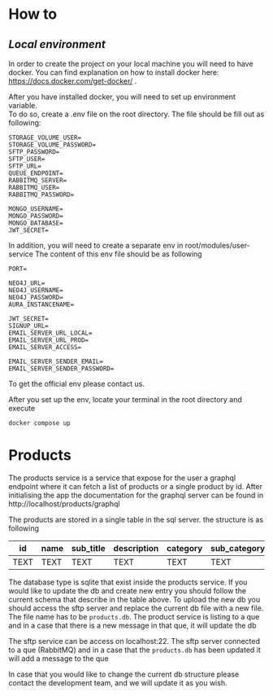 # How to

## _Local environment_
In order to create the project on your local machine you will need to have docker.
You can find explanation on how to install docker here: https://docs.docker.com/get-docker/ .

After you have installed docker, you will need to set up environment variable.  
To do so, create a .env file on the root directory. The file should be fill out as following:

```
STORAGE_VOLUME_USER=
STORAGE_VOLUME_PASSWORD=
SFTP_PASSWORD=
SFTP_USER=
SFTP_URL=
QUEUE_ENDPOINT=
RABBITMQ_SERVER=
RABBITMQ_USER=
RABBITMQ_PASSWORD=

MONGO_USERNAME=
MONGO_PASSWORD=
MONGO_DATABASE=
JWT_SECRET=
```

In addition, you will need to create a separate env in root/modules/user-service
The content of this env file should be as following

```
PORT=

NEO4J_URL=
NEO4J_USERNAME=
NEO4J_PASSWORD=
AURA_INSTANCENAME=

JWT_SECRET=
SIGNUP_URL=
EMAIL_SERVER_URL_LOCAL=
EMAIL_SERVER_URL_PROD=
EMAIL_SERVER_ACCESS=

EMAIL_SERVER_SENDER_EMAIL=
EMAIL_SERVER_SENDER_PASSWORD=
```
To get the official env please contact us.


After you set up the env, locate your terminal in the root directory and execute

```
docker compose up
```

# Products

The products service is a service that expose for the user a graphql endpoint where it can fetch a list of products 
or a single product by id. 
After initialising the app the documentation for the graphql server can be found in http://localhost/products/graphql

The products are stored in a single table in the sql server. the structure is as following 

| id     | name | sub_title | description | category | sub_category | price  | link  | overall_rank |
|--------|------|-----------|-------------|----------|--------------|--------|-------|--------------|
| TEXT   | TEXT |  TEXT     | TEXT        | TEXT     | TEXT         | REAL   | TEXT  | REAL         |


The database type is sqlite that exist inside the products service. If you would like to update the db and create new 
entry you should follow the current schema that describe in the table above. 
To upload the new db you should access the sftp server and replace the current db file with a new file. The file name
has to be ```products.db```. The product service is listing to a que and in a case that there is a new message in that
que, it will update the db

The sftp service can be access on localhost:22. The sftp server connected to a que (RabbitMQ) and in a case that the 
```products.db``` has been updated it will add a message to the que 

In case that you would like to change the current db structure please contact the development team, and we will update it 
as you wish. 